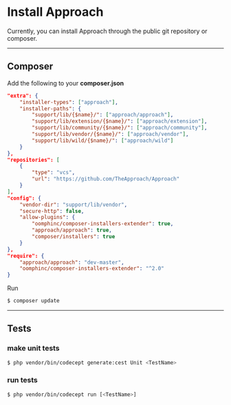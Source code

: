 # Install Approach
Currently, you can install Approach through the public git repository or composer. 

---
## Composer
Add the following to your **composer.json**
```json
"extra": {
    "installer-types": ["approach"],
    "installer-paths": {
        "support/lib/{$name}/": ["approach/approach"],
        "support/lib/extension/{$name}/": ["approach/extension"],
        "support/lib/community/{$name}/": ["approach/community"],
        "support/lib/vendor/{$name}/": ["approach/vendor"],
        "support/lib/wild/{$name}/": ["approach/wild"]
    }
},
"repositories": [
    {
        "type": "vcs",
        "url": "https://github.com/TheApproach/Approach"
    }
],
"config": {
    "vendor-dir": "support/lib/vendor",
    "secure-http": false,
    "allow-plugins": {
        "oomphinc/composer-installers-extender": true,
        "approach/approach": true,
        "composer/installers": true
    }
},
"require": {
    "approach/approach": "dev-master",
    "oomphinc/composer-installers-extender": "^2.0"
}
```

Run
```bash
$ composer update
```
---

## Tests

### make unit tests
```bash
$ php vendor/bin/codecept generate:cest Unit <TestName>
```

### run tests
```bash
$ php vendor/bin/codecept run [<TestName>]
```
